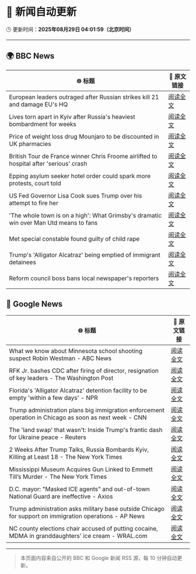 # 🧠 新闻自动更新

🕒 更新时间：**2025年08月29日 04:01:59（北京时间）**

---

## 🌍 BBC News

| 🌐 标题 | 🔗 原文链接 |
|--------|-------------|
| European leaders outraged after Russian strikes kill 21 and damage EU's HQ | [阅读全文](https://www.bbc.com/news/articles/cvg3y7m2gz0o?at_medium=RSS&at_campaign=rss) |
| Lives torn apart in Kyiv after Russia's heaviest bombardment for weeks | [阅读全文](https://www.bbc.com/news/articles/cj3ld2r2206o?at_medium=RSS&at_campaign=rss) |
| Price of weight loss drug Mounjaro to be discounted in UK pharmacies | [阅读全文](https://www.bbc.com/news/articles/cvg3ykg4jrro?at_medium=RSS&at_campaign=rss) |
| British Tour de France winner Chris Froome airlifted to hospital after 'serious' crash | [阅读全文](https://www.bbc.com/sport/cycling/articles/c4glv348xjwo?at_medium=RSS&at_campaign=rss) |
| Epping asylum seeker hotel order could spark more protests, court told | [阅读全文](https://www.bbc.com/news/articles/cpqv01lxvyro?at_medium=RSS&at_campaign=rss) |
| US Fed Governor Lisa Cook sues Trump over his attempt to fire her | [阅读全文](https://www.bbc.com/news/articles/c1dxl6ry4y3o?at_medium=RSS&at_campaign=rss) |
| 'The whole town is on a high': What Grimsby's dramatic win over Man Utd means to fans | [阅读全文](https://www.bbc.com/news/articles/cwy5zp1xg1vo?at_medium=RSS&at_campaign=rss) |
| Met special constable found guilty of child rape | [阅读全文](https://www.bbc.com/news/articles/c0ml30vgykro?at_medium=RSS&at_campaign=rss) |
| Trump's 'Alligator Alcatraz' being emptied of immigrant detainees | [阅读全文](https://www.bbc.com/news/articles/c39dm3kv4exo?at_medium=RSS&at_campaign=rss) |
| Reform council boss bans local newspaper's reporters | [阅读全文](https://www.bbc.com/news/articles/cger45p0lv0o?at_medium=RSS&at_campaign=rss) |

## 📰 Google News

| 🌐 标题 | 🔗 原文链接 |
|--------|-------------|
| What we know about Minnesota school shooting suspect Robin Westman - ABC News | [阅读全文](https://news.google.com/rss/articles/CBMilwFBVV95cUxNWXpScE1IamJ3bHRqM2VoTmNoZXpIRDRjbDRRYlc2ZTZ0VGZ3X09OQTA2SkcyUHRCdXpTRmRPLVpXQ3IwRTZ6X0wyd2FDT3NfQzZGQnNBNFU1eUFVM01yWWVoLTRWaFY4VENOTnFkQXJqNS1mNThoWnJEazJvTEUzV19veWRteEpnekRhTDh4c3FSOW4yQjg00gGcAUFVX3lxTFBNcXo2d1YzNzlPeG9fVGpVX1BCQXY2UHpZclhHdllKTTBPNmZyOTFHWTJuLWdtWDFCMTlaVUJFTVh0Z3RtMXZYUkMyNVVhNEVFdEZEQzlLUlFNMGhnTnRZTldIUWN6RmF4b1VxcWNaQTAyeXExS2lHMElVSFBiNVRVa2RwYnlHTkZReGNzemxkZmVHMFRvdk5memJYeQ?oc=5) |
| RFK Jr. bashes CDC after firing of director, resignation of key leaders - The Washington Post | [阅读全文](https://news.google.com/rss/articles/CBMijwFBVV95cUxNMTBnMDVkVmxJU1Jlam5OYjB4VjVnY1E0d2ZBbUlqamYzWDcyY0Rxd2pFVk93emtWbjZVcnBON0RPdjQ4SEg2U2tHWXQ1a0V0Y25iYV9XRC1HbVJEN0p0MWJLTDZyWmpHSEhsUzlGX243aXNxbElOay13QUk2bE0zT2I3YjdqZWszeFhUZ2ZBdw?oc=5) |
| Florida's 'Alligator Alcatraz' detention facility to be empty 'within a few days' - NPR | [阅读全文](https://news.google.com/rss/articles/CBMikgFBVV95cUxPWXNPSU1LSDl6eEhpSDZQSC1ZSDhLdWNFdVNhYWVwT0xLQ2o2SDN6a2dMX045eXlOcm1zSFUtLWpjc0lEWlpfREFVOXgwUk00X3JOWnVEWVJwdkQ1bkJka25IRjdKczAtYnRpLTI0d1hZb3AxU3dMd3RTSmF4UUxLWXpvREF4UWRYeGtTUjJZcmdhZw?oc=5) |
| Trump administration plans big immigration enforcement operation in Chicago as soon as next week - CNN | [阅读全文](https://news.google.com/rss/articles/CBMijwFBVV95cUxPTmp1TW9KODNvS0lHQnhhaEpBX0NZZ3IyRnE2U0dJNXlFVlhld2k2Z1lYeURhMGZoQ3E5MVFQcEZQODRmTWNrc1hNOVNZQ2RaS3ZKdzd2eUhPNk12SnE5dEhiQm40Z0pwYTdKRmZBbklKYUNyZmhRcWR0bHV6SEVhbGl5ZEZQV2xLV0Q1eHcxdw?oc=5) |
| The 'land swap' that wasn't: Inside Trump's frantic dash for Ukraine peace - Reuters | [阅读全文](https://news.google.com/rss/articles/CBMirwFBVV95cUxPd0hUWVU4X29iOFROcVJtaGdyMnZUazEwUmR4TGFNQk9KeUpXN3hrY2dsbmxhSGZrc0FwWUViNEl6alhkOWdMTEtPY1VPTHhLcEVpcFhFTVZRQ2FlWFFxWmZKRGJJc0pWaXh1Wk00TThHV3lSNmcyQ3hwYTlveWdrem5nbnJUbk5yN01ZcnhHWmNyd21NUFEyUTF0bnVsTWZyVDNiYWExQWFWYXlVYzZF?oc=5) |
| 2 Weeks After Trump Talks, Russia Bombards Kyiv, Killing at Least 18 - The New York Times | [阅读全文](https://news.google.com/rss/articles/CBMigAFBVV95cUxOWUVCeDJ1SDdtNGFjS3FNbk1VSjNxcnVPZnBIblRfQnQ4TFNDaTB4U2t6X0I0cmZLOXpuRWVKazNfU3duRVBaVm5mdmdlalB6TjhGV2c4Q2hiNVVWVUVzVllsNWcwWjJEd0ZFMEFYUlp1ZVYybTRtZVhNR3dPQlV6Zg?oc=5) |
| Mississippi Museum Acquires Gun Linked to Emmett Till’s Murder - The New York Times | [阅读全文](https://news.google.com/rss/articles/CBMigwFBVV95cUxNNTNIQ0pJb29MUFBvWHhqZUhZNWZWNGt3bUY5R1JuZW9QamoxNzdXaUUxQTZLaXdhNmphUmVUOTFqb2o4cnV6ZnA4N283YllPZlpBbmlGNFFzRV9FbzRHZDRPeGpUTzJ5bVV2eXhseXM0Tnc1UEtaTS0zOEZQc1VVcy13UQ?oc=5) |
| D.C. mayor: "Masked ICE agents" and out-of-town National Guard are ineffective - Axios | [阅读全文](https://news.google.com/rss/articles/CBMigAFBVV95cUxQbkFlOERkeXRscTBmd09TMVJGT002QkJEQ0FyaGctM3ZMTkxGdy01WmwtMWRuLWp3RWdubHQ4cGtvMHoyVGxCLV9Bc1NVMWFJa08tUGF0dGZ0NUhIQjd2aGMwY19xYm9SN0dBdVdQc3l0ZUVMQnoxaC1xcmNDMXhDQw?oc=5) |
| Trump administration asks military base outside Chicago for support on immigration operations - AP News | [阅读全文](https://news.google.com/rss/articles/CBMilgFBVV95cUxQa2wwZnZCcGdsODJaZ0QxdEh4c2ZxZzZWZkJvOTN3bUlBa0NKcW80UXFjbHo4VWF2a1ZJRXhuWm5uODZKNHZGcXVXUW0wdjhVa3ZySDdTQVN3UDRpZzRIN2RnUUF5MDl3ejJWZHA3S0ZFU1JoM1BzYnlUcFFxbkF0NHdIT2cwSnJuMHl4WFZvVWRWQzRPN2c?oc=5) |
| NC county elections chair accused of putting cocaine, MDMA in granddaughters' ice cream - WRAL.com | [阅读全文](https://news.google.com/rss/articles/CBMilwFBVV95cUxQSDdLU2FfWXR4TF9rQ2dCNV9wOWI5ZWRrQVhsaWFTaW1FYzZ2UGdkNUtjY29lcVNUdVNvVXRRTEpMSUVaczFTYmE5dGlCWWl4X1lXNjM4ZDdfdmpZdE1Zc0J3Umo4TXQ1WWU5V2VObmpHbkVtZlZXTjh1ZVZZOXd0MkhpWlgzQmlYSVQ3dXEzWXZFNE0xZGVV?oc=5) |

---
> 本页面内容来自公开的 BBC 和 Google 新闻 RSS 源，每 10 分钟自动更新。